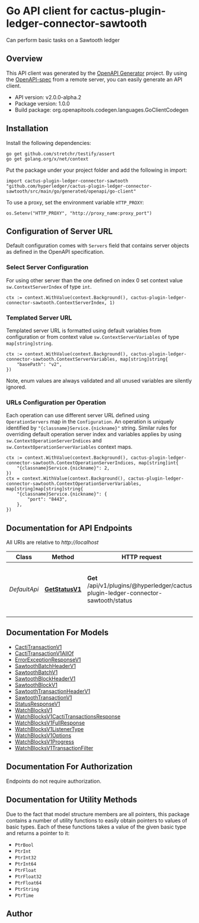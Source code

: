 # Go API client for cactus-plugin-ledger-connector-sawtooth

Can perform basic tasks on a Sawtooth ledger

## Overview
This API client was generated by the [OpenAPI Generator](https://openapi-generator.tech) project.  By using the [OpenAPI-spec](https://www.openapis.org/) from a remote server, you can easily generate an API client.

- API version: v2.0.0-alpha.2
- Package version: 1.0.0
- Build package: org.openapitools.codegen.languages.GoClientCodegen

## Installation

Install the following dependencies:

```shell
go get github.com/stretchr/testify/assert
go get golang.org/x/net/context
```

Put the package under your project folder and add the following in import:

```golang
import cactus-plugin-ledger-connector-sawtooth "github.com/hyperledger/cactus-plugin-ledger-connector-sawtooth/src/main/go/generated/openapi/go-client"
```

To use a proxy, set the environment variable `HTTP_PROXY`:

```golang
os.Setenv("HTTP_PROXY", "http://proxy_name:proxy_port")
```

## Configuration of Server URL

Default configuration comes with `Servers` field that contains server objects as defined in the OpenAPI specification.

### Select Server Configuration

For using other server than the one defined on index 0 set context value `sw.ContextServerIndex` of type `int`.

```golang
ctx := context.WithValue(context.Background(), cactus-plugin-ledger-connector-sawtooth.ContextServerIndex, 1)
```

### Templated Server URL

Templated server URL is formatted using default variables from configuration or from context value `sw.ContextServerVariables` of type `map[string]string`.

```golang
ctx := context.WithValue(context.Background(), cactus-plugin-ledger-connector-sawtooth.ContextServerVariables, map[string]string{
	"basePath": "v2",
})
```

Note, enum values are always validated and all unused variables are silently ignored.

### URLs Configuration per Operation

Each operation can use different server URL defined using `OperationServers` map in the `Configuration`.
An operation is uniquely identified by `"{classname}Service.{nickname}"` string.
Similar rules for overriding default operation server index and variables applies by using `sw.ContextOperationServerIndices` and `sw.ContextOperationServerVariables` context maps.

```golang
ctx := context.WithValue(context.Background(), cactus-plugin-ledger-connector-sawtooth.ContextOperationServerIndices, map[string]int{
	"{classname}Service.{nickname}": 2,
})
ctx = context.WithValue(context.Background(), cactus-plugin-ledger-connector-sawtooth.ContextOperationServerVariables, map[string]map[string]string{
	"{classname}Service.{nickname}": {
		"port": "8443",
	},
})
```

## Documentation for API Endpoints

All URIs are relative to *http://localhost*

Class | Method | HTTP request | Description
------------ | ------------- | ------------- | -------------
*DefaultApi* | [**GetStatusV1**](docs/DefaultApi.md#getstatusv1) | **Get** /api/v1/plugins/@hyperledger/cactus-plugin-ledger-connector-sawtooth/status | Get the status of the connector and the sawtooth validator


## Documentation For Models

 - [CactiTransactionV1](docs/CactiTransactionV1.md)
 - [CactiTransactionV1AllOf](docs/CactiTransactionV1AllOf.md)
 - [ErrorExceptionResponseV1](docs/ErrorExceptionResponseV1.md)
 - [SawtoothBatchHeaderV1](docs/SawtoothBatchHeaderV1.md)
 - [SawtoothBatchV1](docs/SawtoothBatchV1.md)
 - [SawtoothBlockHeaderV1](docs/SawtoothBlockHeaderV1.md)
 - [SawtoothBlockV1](docs/SawtoothBlockV1.md)
 - [SawtoothTransactionHeaderV1](docs/SawtoothTransactionHeaderV1.md)
 - [SawtoothTransactionV1](docs/SawtoothTransactionV1.md)
 - [StatusResponseV1](docs/StatusResponseV1.md)
 - [WatchBlocksV1](docs/WatchBlocksV1.md)
 - [WatchBlocksV1CactiTransactionsResponse](docs/WatchBlocksV1CactiTransactionsResponse.md)
 - [WatchBlocksV1FullResponse](docs/WatchBlocksV1FullResponse.md)
 - [WatchBlocksV1ListenerType](docs/WatchBlocksV1ListenerType.md)
 - [WatchBlocksV1Options](docs/WatchBlocksV1Options.md)
 - [WatchBlocksV1Progress](docs/WatchBlocksV1Progress.md)
 - [WatchBlocksV1TransactionFilter](docs/WatchBlocksV1TransactionFilter.md)


## Documentation For Authorization

 Endpoints do not require authorization.


## Documentation for Utility Methods

Due to the fact that model structure members are all pointers, this package contains
a number of utility functions to easily obtain pointers to values of basic types.
Each of these functions takes a value of the given basic type and returns a pointer to it:

* `PtrBool`
* `PtrInt`
* `PtrInt32`
* `PtrInt64`
* `PtrFloat`
* `PtrFloat32`
* `PtrFloat64`
* `PtrString`
* `PtrTime`

## Author



